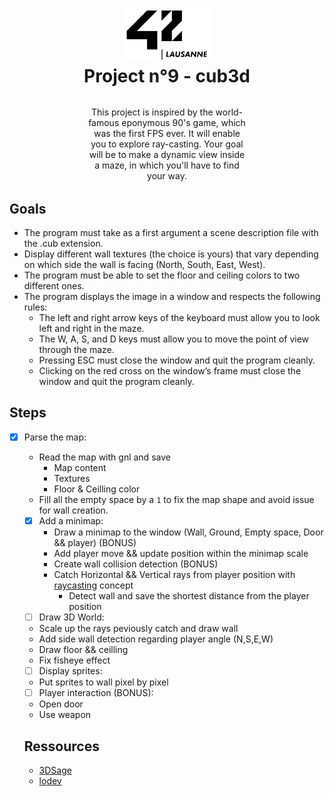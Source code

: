 <h1 align="center" style="text-align: center">
    <img alt="42Lausanne" title="42Lausanne" src="https://github.com/MarJC5/42/blob/main/42_logo.svg" width="140"> </br>
    Project n°9 - cub3d
    <h4 align="center" style="width: 50%; margin: 2rem auto; font-weight: normal; text-align: center"> 
     This project is inspired by the world-famous eponymous 90's game, which was the first FPS ever. It will enable you to explore ray-casting. Your goal will be to make a dynamic view inside a maze, in which you'll have to find your way. 
    </h4>
</h1>

## Goals

- The program must take as a first argument a scene description file with the .cub
  extension.
- Display different wall textures (the choice is yours) that vary depending on which
  side the wall is facing (North, South, East, West).
- The program must be able to set the floor and ceiling colors to two different ones.
- The program displays the image in a window and respects the following rules:
  - The left and right arrow keys of the keyboard must allow you to look left and
  right in the maze.
  - The W, A, S, and D keys must allow you to move the point of view through
  the maze.
  - Pressing ESC must close the window and quit the program cleanly.
  - Clicking on the red cross on the window’s frame must close the window and
  quit the program cleanly.

## Steps
- [x] Parse the map:
  - Read the map with gnl and save
    - Map content
    - Textures
    - Floor & Ceilling color
  - Fill all the empty space by a ``1`` to fix the map shape and avoid issue for wall creation.
  - [x] Add a minimap:
    - Draw a minimap to the window (Wall, Ground, Empty space, Door && player) (BONUS)
    - Add player move && update position within the minimap scale
    - Create wall collision detection (BONUS)
    - Catch Horizontal && Vertical rays from player position with [raycasting](https://en.wikipedia.org/wiki/Ray_casting) concept
        - Detect wall and save the shortest distance from the player position
   - [ ] Draw 3D World:
    - Scale up the rays peviously catch and draw wall
    - Add side wall detection regarding player angle (N,S,E,W)
    - Draw floor && ceilling
    - Fix fisheye effect
   - [ ] Display sprites:
    - Put sprites to wall pixel by pixel
   - [ ] Player interaction (BONUS):
    - Open door
    - Use weapon
  
  ## Ressources
  - [3DSage](https://www.youtube.com/c/3DSage/featured)
  - [lodev](https://lodev.org/cgtutor/raycasting.html)
